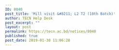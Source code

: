 ```yaml
---
ID: 8040
post_title: 'Mill visit &#8211; L2 T2 (10th Batch)'
author: TECN Help Desk
post_excerpt: ""
layout: post
permalink: https://tecn.ac.bd/notices/8040
published: true
post_date: 2019-01-30 11:06:28
---
```

<!-- wp:image {"id":8041} -->
<figure class="wp-block-image"><img src="https://fs1.tecn.ac.bd/uploads/sites/2/2019/01/50921805_2178977435687742_1251445872533700608_o.jpg" alt="" class="wp-image-8041"/></figure>
<!-- /wp:image -->